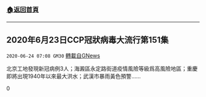 ###  [:house:返回首頁](https://github.com/ourhimalayas/txt)
---

## 2020年6月23日CCP冠狀病毒大流行第151集
`2020-06-24 07:08 GM30` [轉載自GNews](https://gnews.org/zh-hant/244180/)

北京工地發現新冠病例3人；海澱區永定路街道疫情風險等級爲高風險地區；重慶即將出現1940年以來最大洪水；武漢市暴雨黃色預警……

0
